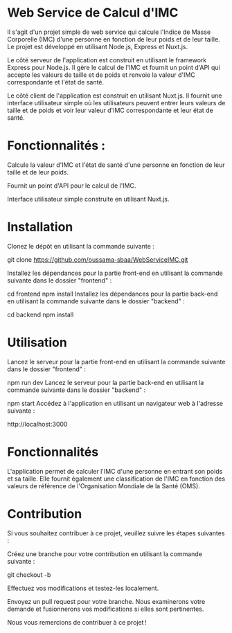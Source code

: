 # Web Service de Calcul d'IMC


Il s'agit d'un projet simple de web service qui calcule l'Indice de Masse Corporelle (IMC) d'une personne en fonction de leur poids et de leur taille. Le projet est développé en utilisant Node.js, Express et Nuxt.js.

Le côté serveur de l'application est construit en utilisant le framework Express pour Node.js. Il gère le calcul de l'IMC et fournit un point d'API qui accepte les valeurs de taille et de poids et renvoie la valeur d'IMC correspondante et l'état de santé.

Le côté client de l'application est construit en utilisant Nuxt.js. Il fournit une interface utilisateur simple où les utilisateurs peuvent entrer leurs valeurs de taille et de poids et voir leur valeur d'IMC correspondante et leur état de santé.

# Fonctionnalités :

Calcule la valeur d'IMC et l'état de santé d'une personne en fonction de leur taille et de leur poids.

Fournit un point d'API pour le calcul de l'IMC.

Interface utilisateur simple construite en utilisant Nuxt.js.

# Installation
 
Clonez le dépôt en utilisant la commande suivante : 

git clone https://github.com/oussama-sbaa/WebServiceIMC.git
 
Installez les dépendances pour la partie front-end en utilisant la commande suivante dans le dossier "frontend" :


cd frontend
npm install
Installez les dépendances pour la partie back-end en utilisant la commande suivante dans le dossier "backend" :


cd backend
npm install

# Utilisation

Lancez le serveur pour la partie front-end en utilisant la commande suivante dans le dossier "frontend" :


npm run dev
Lancez le serveur pour la partie back-end en utilisant la commande suivante dans le dossier "backend" :


npm start
Accédez à l'application en utilisant un navigateur web à l'adresse suivante :

http://localhost:3000

# Fonctionnalités

L'application permet de calculer l'IMC d'une personne en entrant son poids et sa taille. Elle fournit également une classification de l'IMC en fonction des valeurs de référence de l'Organisation Mondiale de la Santé (OMS).

# Contribution

Si vous souhaitez contribuer à ce projet, veuillez suivre les étapes suivantes :

Créez une branche pour votre contribution en utilisant la commande suivante :


git checkout -b <nom-de-votre-branche>
  
Effectuez vos modifications et testez-les localement.

Envoyez un pull request pour votre branche. Nous examinerons votre demande et fusionnerons vos modifications si elles sont pertinentes.

Nous vous remercions de contribuer à ce projet !

